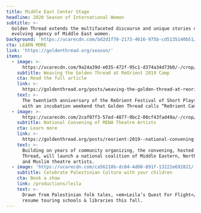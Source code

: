 ```yaml
---
title: Middle East Center Stage
headline: 2020 Season of International Women
subtitle: >-
  Golden Thread extends the multifaceted discourse and unique stories of the
  evolving agency of Middle East women.
background: 'https://ucarecdn.com/bd2d1f78-2173-4616-975b-cd5135140b51/'
cta: LEARN MORE
link: 'https://goldenthread.org/season/'
items:
  - image: >-
      https://ucarecdn.com/9a24a39d-e035-472f-95c1-d374a34d73b0/-/crop/3500x2402/0,220/-/preview/
    subtitle: Weaving the Golden Thread at ReOrient 2019 Camp
    cta: Read the full article
    link: >-
      https://goldenthread.org/posts/weaving-the-golden-thread-at-reorient-2019-camp/
    text: >-
      The twentieth anniversary of the ReOrient Festival of Short Plays began
      with an incubation weekend that Golden Thread calls “ReOrient Camp.”
  - image: >-
      https://ucarecdn.com/2caf07f3-57ed-4877-9bc2-00cf43fad49a/-/crop/591x304/0,91/-/preview/
    subtitle: National Convening of MENA Theatre Artists
    cta: Learn more
    link: >-
      https://goldenthread.org/posts/reorient-2019--national-convening-of-mena-theatre-artists/
    text: >-
      Building on years of community organizing, the convening, hosted by Golden
      Thread, will launch a national coalition of Middle Eastern, North African
      and Muslim theatre artists.
  - image: 'https://ucarecdn.com/ca56218b-dc04-4d08-891f-13222e692821/'
    subtitle: Celebrate Palestinian Culture with your children
    cta: Book a show
    link: /productions/leila
    text: >-
      Drawn from Palestinian folk tales, <em>Leila’s Quest For Flight</em> will
      resume touring schools & libraries this fall.
---
```


